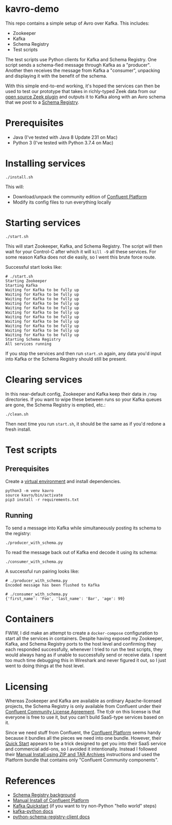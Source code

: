 # kavro-demo

This repo contains a simple setup of Avro over Kafka. This includes:

* Zookeeper
* Kafka
* Schema Registry
* Test scripts

The test scripts use Python clients for Kafka and Schema Registry. One script sends a schema-fied message through Kafka as a "producer". Another then receives the message from Kafka a "consumer", unpacking and displaying it with the benefit of the schema.

With this simple end-to-end working, it's hoped the services can then be used to test our prototype that takes in richly-typed Zeek data from our [open source Zeek plugin](https://github.com/looky-cloud/zson-http-plugin) and outputs it to Kafka along with an Avro schema that we post to a [Schema Registry](https://docs.confluent.io/current/schema-registry/index.html).

# Prerequisites

* Java (I've tested with Java 8 Update 231 on Mac)
* Python 3 (I've tested with Python 3.7.4 on Mac)

# Installing services

```
./install.sh
```

This will:

* Download/unpack the community edition of [Confluent Platform](https://www.confluent.io/product/confluent-platform/)
* Modify its config files to run everything locally

# Starting services

```
./start.sh
```

This will start Zookeeper, Kafka, and Schema Registry. The script will then wait for your Control-C after which it will `kill -9` all these services. For some reason Kafka does not die easily, so I went this brute force route.

Successful start looks like:

```
# ./start.sh 
Starting Zookeeper
Starting Kafka
Waiting for Kafka to be fully up
Waiting for Kafka to be fully up
Waiting for Kafka to be fully up
Waiting for Kafka to be fully up
Waiting for Kafka to be fully up
Waiting for Kafka to be fully up
Waiting for Kafka to be fully up
Waiting for Kafka to be fully up
Waiting for Kafka to be fully up
Waiting for Kafka to be fully up
Waiting for Kafka to be fully up
Starting Schema Registry
All services running
```

If you stop the services and then run `start.sh` again, any data you'd input into Kafka or the Schema Registry should still be present.

# Clearing services

In this near-default config, Zookeeper and Kafka keep their data in `/tmp` directories. If you want to wipe these between runs so your Kafka queues are gone, the Schema Registry is emptied, etc.:

```
./clean.sh
```

Then next time you run `start.sh`, it should be the same as if you'd redone a fresh install.

# Test scripts

## Prerequisites

Create a [virtual environment](https://docs.python.org/3/tutorial/venv.html) and install dependencies.

```
python3 -m venv kavro
source kavro/bin/activate
pip3 install -r requirements.txt
```

## Running

To send a message into Kafka while simultaneously posting its schema to the registry:

```
./producer_with_schema.py 
```

To read the message back out of Kafka end decode it using its schema:

```
./consumer_with_schema.py
```

A successful run pairing looks like:

```
# ./producer_with_schema.py 
Encoded message has been flushed to Kafka

# ./consumer_with_schema.py 
{'first_name': 'Foo', 'last_name': 'Bar', 'age': 99}
```

# Containers

FWIW, I did make an attempt to create a `docker-compose` configuration to start all the services in containers. Despite having exposed my Zookeeper, Kafka, and Schema Registry ports to the host level and confirming they each responded successfully, whenever I tried to run the test scripts, they would always hang as if unable to successfully send or receive data. I spent too much time debugging this in Wireshark and never figured it out, so I just went to doing things at the host level.

# Licensing

Whereas Zookeeper and Kafka are available as ordinary Apache-licensed projects, the Schema Registry is only available from Confluent under their [Confluent Community License Agreement](https://github.com/confluentinc/schema-registry/blob/master/LICENSE-ConfluentCommunity). The tl;dr on this license is that everyone is free to use it, but you can't build SaaS-type services based on it.

Since we need stuff from Confluent, the [Confluent Platform](https://www.confluent.io/product/confluent-platform/) seems handy because it bundles all the pieces we need into one bundle. However, their [Quick Start](https://docs.confluent.io/current/quickstart/cloud-quickstart/index.html#cloud-quickstart) appears to be a trick designed to get you into their SaaS service and commercial add-ons, so I avoided it intentionally. Instead I followed their [Manual Install using ZIP and TAR Archives](https://docs.confluent.io/current/installation/installing_cp/zip-tar.html) instructions and used the Platform bundle that contains only "Confluent Community components".

# References

* [Schema Registry background](https://docs.confluent.io/current/schema-registry/index.html)
* [Manual Install of Confluent Platform](https://docs.confluent.io/current/installation/installing_cp/zip-tar.html)
* [Kafka Quickstart](https://kafka.apache.org/quickstart) (if you want to try non-Python "hello world" steps)
* [kafka-python docs](https://kafka-python.readthedocs.io/en/master/usage.html)
* [python-schema-registry-client docs](https://marcosschroh.github.io/python-schema-registry-client/)

